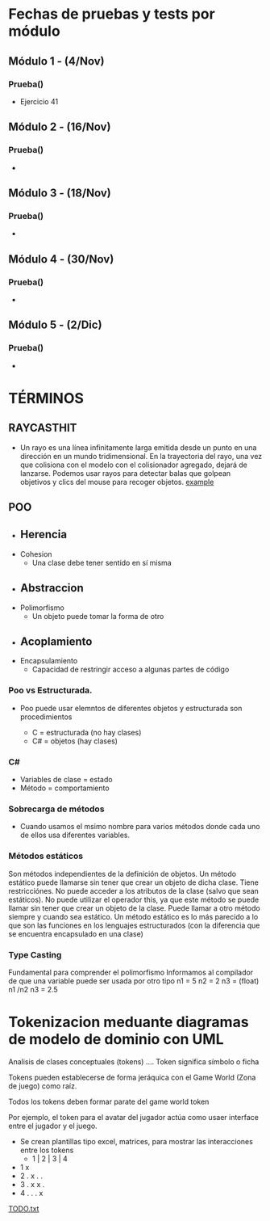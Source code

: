 # Fechas de pruebas y tests por módulo
## Módulo 1 - (4/Nov)
### Prueba()
 - Ejercicio 41

## Módulo 2 - (16/Nov)
### Prueba()
 - 

## Módulo 3 - (18/Nov)
### Prueba()
 -
 
## Módulo 4 - (30/Nov)
### Prueba()
 -

## Módulo 5 - (2/Dic)
### Prueba()
 - 




# TÉRMINOS

## RAYCASTHIT
- Un rayo es una línea infinitamente larga emitida desde un punto en una dirección en un mundo tridimensional.
En la trayectoria del rayo, una vez que colisiona con el modelo con el colisionador agregado, dejará de lanzarse. 
Podemos usar rayos para detectar balas que golpean objetivos y clics del mouse para recoger objetos.
[example](https://www.youtube.com/watch?v=7ybz28Py0-U)




## POO

- Herencia
  - 
- Cohesion
  - Una clase debe tener sentido en sí misma
- Abstraccion
  - 
- Polimorfismo
  - Un objeto puede tomar la forma de otro
- Acoplamiento
  - 
- Encapsulamiento
  - Capacidad de restringir acceso a algunas partes de código




### Poo vs Estructurada.
- Poo puede usar elemntos de diferentes objetos y estructurada son procedimientos

  - C = estructurada (no hay clases)
  - C# = objetos (hay clases)




### C#
- Variables de clase = estado
- Método = comportamiento

### Sobrecarga de métodos
- Cuando usamos el msimo nombre para varios métodos donde cada uno de ellos usa diferentes variables.

### Métodos estáticos
Son métodos independientes de la definición de objetos. Un método estático puede llamarse sin tener que crear un objeto de dicha clase. Tiene restricciónes. No puede acceder a los atributos de la clase (salvo que sean estáticos).
No puede utilizar el operador this, ya que este método se puede llamar sin tener que crear un objeto de la clase.
Puede llamar a otro método siempre y cuando sea estático.
Un método estático es lo más parecido a lo que son las funciones en los lenguajes estructurados (con la diferencia que se encuentra encapsulado en una clase)



### Type Casting
Fundamental para comprender el polimorfismo
Informamos al compilador de que una variable puede ser usada por otro tipo
n1 = 5
n2 = 2
n3 = (float) n1 /n2
n3 = 2.5


# Tokenizacion meduante diagramas de modelo de dominio con UML
Analisis de clases conceptuales (tokens)
....
Token significa símbolo o ficha

Tokens pueden establecerse de forma jeráquica con el Game World (Zona de juego) como raíz.

Todos los tokens deben formar parate del game world token

Por ejemplo, el token para el avatar del jugador actúa como usaer interface entre el jugador y el juego.


- Se crean plantillas tipo excel, matrices, para mostrar las interacciones entre los tokens
  -   1 | 2 | 3 | 4
-  1 x
-  2 .   x   .   . 
-  3 .   x   x   .
-  4 .   .   .   x





[TODO.txt](https://github.com/thygolem/Unity3D_2022/blob/main/TODO.txt)
